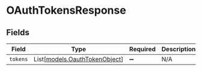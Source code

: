 # OAuthTokensResponse


## Fields

| Field                                                          | Type                                                           | Required                                                       | Description                                                    |
| -------------------------------------------------------------- | -------------------------------------------------------------- | -------------------------------------------------------------- | -------------------------------------------------------------- |
| `tokens`                                                       | List[[models.OauthTokenObject](../models/oauthtokenobject.md)] | :heavy_minus_sign:                                             | N/A                                                            |